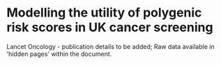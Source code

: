 # Modelling the utility of polygenic risk scores in UK cancer screening
Lancet Oncology - publication details to be added;
Raw data available in 'hidden pages' within the document.
